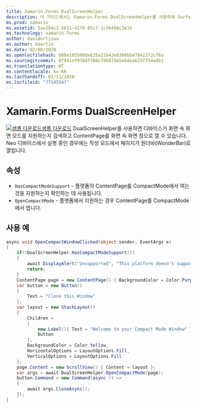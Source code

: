 ```yaml
---
title: Xamarin.Forms DualScreenHelper
description: 이 가이드에서는 Xamarin.Forms DualScreenHelper를 사용하여 Surface Duo 및 Surface Neo와 같은 이중 화면 디바이스의 앱 환경을 최적화하는 방법을 설명합니다.
ms.prod: xamarin
ms.assetid: 5aa184c2-5611-427d-85c7-1c56486c3e1b
ms.technology: xamarin-forms
author: davidortinau
ms.author: daortin
ms.date: 02/08/2020
ms.openlocfilehash: b06e105560de635a21b42e8366bb47842372cf6a
ms.sourcegitcommit: 07941cf9704ff88cf4087de5ebdea623ff54edb1
ms.translationtype: HT
ms.contentlocale: ko-KR
ms.lasthandoff: 02/11/2020
ms.locfileid: "77145547"
---
```

# <a name="xamarinforms-dualscreenhelper"></a>Xamarin.Forms DualScreenHelper
[![샘플 다운로드](~/media/shared/download.png)샘플 다운로드](https://github.com/xamarin/xamarin-forms-samples/UserInterface/DualScreenDemos)
DualScreenHelper를 사용하면 디바이스가 화면 속 화면 모드를 지원하는지 검색하고 ContentPage를 화면 속 화면 창으로 열 수 있습니다. Neo 디바이스에서 실행 중인 경우에는 작성 모드에서 페이지가 원더바(WonderBar)로 열립니다. 
## <a name="properties"></a>속성
- `HasCompactModeSupport` - 플랫폼이 ContentPage를 CompactMode에서 여는 것을 지원하는지 확인하는 데 사용됩니다.
- `OpenCompactMode` - 플랫폼에서 지원하는 경우 ContentPage를 CompactMode에서 엽니다.
## <a name="example-usage"></a>사용 예
```c#
async void OpenCompactWindowClicked(object sender, EventArgs e)
{
    if(!DualScreenHelper.HasCompactModeSupport())
    {
        await DisplayAlert("Unsupported", "This platform doesn't support this feature", "Ok");
        return;
    }
    ContentPage page = new ContentPage() { BackgroundColor = Color.Purple };
    var button = new Button()
    {
        Text = "Close this Window"
    };
    var layout = new StackLayout()
    {
        Children =
        {
            new Label(){ Text = "Welcome to your Compact Mode Window" }, 
            button
        },
        BackgroundColor = Color.Yellow,
        HorizontalOptions = LayoutOptions.Fill,
        VerticalOptions = LayoutOptions.Fill
    };
    page.Content = new ScrollView() { Content = layout };
    var args = await DualScreenHelper.OpenCompactMode(page);
    button.Command = new Command(async () =>
    {
        await args.CloseAsync();
    });
}